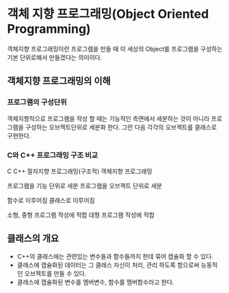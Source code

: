 객체 지향 프로그래밍(Object Oriented Programming)
============================================
객체지향 프로그래밍이란 프로그램을 만들 때 이 세상의 Object를 프로그램을 구성하는 기본 단위로해서 만들겠다는 의미이다.
## 객체지향 프로그래밍의 이해

### 프로그램의 구성단위
객체지향적으로 프로그램을 작성 할 때는 기능적인 측면에서 세분하는 것이 아니라 프로그램을 구성하는 오브젝트단위로 세분화 한다. 그런 다음 각각의 오브젝트를 클래스로 구현한다.

### C와 C++ 프로그래밍 구조 비교

C                              C++
절차지향 프로그래밍(구조적)          객체지향 프로그래밍

프로그램을 기능 단위로 세분          프로그램을 오브젝트 단위로 세분

함수로 이루어짐                    클래스로 이루어짐

소형, 중형 프로그램 작성에 적합       대형 프로그램 작성에 적합

## 클래스의 개요
- C++의 클래스에는 관련있는 변수들과 함수들까지 한데 묶어 캡슐화 할 수 있다.
- 클래스에 캡슐화된 데이터는 그 클래스 자신이 처리, 관리 하도록 함으로써 능동적인 오브젝트를 만들 수 있다.
- 클래스에 캡슐화된 변수를 멤버변수, 함수를 멤버함수라고 한다.
